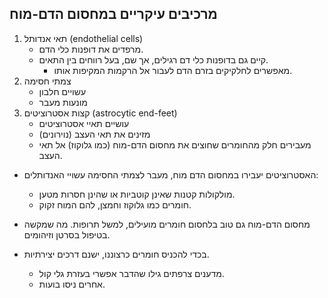 ## מרכיבים עיקריים במחסום הדם-מוח
1. תאי אנדותל (endothelial cells)
   - מרפדים את דופנות כלי הדם.
   - קיים גם בדופנות כלי דם רגילים, אך שם, בעל רווחים בין התאים.
     - מאפשרים לחלקיקים בזרם הדם לעבור אל הרקמות המקיפות אותו.
2. צמתי חסימה
   - עשויים חלבון
   - מונעות מעבר
3. קצות אסטרוציטים (astrocytic end-feet) 
   - עושיים תאיי אסטרוציטים
   - מזינים את תאי העצב (נוירונים)
   - מעבירים חלק מהחומרים שחוצים את מחסום הדם-מוח (כמו גלוקוז) אל תאי העצב.

- האסטרוציטים יעבירו במחסום הדם מוח, מעבר לצמתי החסימה עשויי האנדותלים:
  - מולקולות קטנות שאינן קוטביות או שהינן חסרות מטען.
  - חומרים כמו גלוקוז וחמצן, להם המוח זקוק.

- מחסום הדם-מוח גם טוב בלחסום חומרים מועילים, למשל תרופות. מה שמקשה בטיפול בסרטן וזיהומים.
- בכדי להכניס חומרים כרצוננו, ישנם דרכים יצירתיות.
  - מדענים צרפתים גילו שהדבר אפשרי בעזרת גלי קול.
  - אחרים ניסו בועות.

